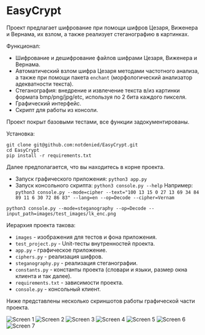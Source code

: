 # EasyCrypt

Проект предлагает шифрование при помощи шифров Цезаря, Виженера и Вернама, их взлом, а также реализует стеганографию в картинках.

Функционал:
- Шифрование и дешифрование файлов шифрами Цезаря, Виженера и Вернама.
- Автоматический взлом шифра Цезаря методами частотного анализа, а также при помощи пакета ```enchant``` (морфологический анализатор адекватности текста).
- Стеганография: внедрение и извлечение текста в/из картинки формата bmp/png/jpg/etc, используя по 2 бита каждого пикселя.
- Графический интерфейс.
- Скрипт для работы из консоли.


Проект покрыт базовыми тестами, все функции задокументированы.

Установка:

```
git clone git@github.com:notdenied/EasyCrypt.git
cd EasyCrypt
pip install -r requirements.txt
```

Далее предполагается, что вы находитесь в корне проекта.

- Запуск графического приложения: ```python3 app.py```
- Запуск консольного скрипта: ```python3 console.py --help```
Например: ```python3 console.py --mode=cipher --text="100 13 15 0 27 13 69 34 84 89 11 6 30 72 86 83" --lang=en --op=Decode --cipher=Vernam```

```python3 console.py --mode=steganography --op=Decode --input_path=images/test_images/lk_enc.png```

Иерархия проекта такова:
- ```images``` - изображения для тестов и фона приложения.
- ```test_project.py``` - Unit-тесты внутренностей проекта.
- ```app.py``` - графическое приложение.
- ```ciphers.py``` - реализация шифров.
- ```steganography.py``` - реализация стеганографии.
- ```constants.py``` - константы проекта (словари и языки, размер окна клиента и так далее).
- ```requirements.txt``` - зависимости проекта.
- ```console.py``` - консольный клиент.

Ниже представлены несколько скриншотов работы графической части проекта.

![Screen 1](images/screenshots/1.png "Шифрование с помощью Шифра Цезаря.")
![Screen 2](images/screenshots/2.png "Декодирование при помощи различных методов анализа.")
![Screen 3](images/screenshots/3.png "Декодирование при помощи различных методов анализа 2.")
![Screen 4](images/screenshots/4.png "Vernam Encoding.")
![Screen 5](images/screenshots/5.png "Vernam Decoding.")
![Screen 6](images/screenshots/6.png "Steganography Example: Encoding.")
![Screen 7](images/screenshots/7.png "Steganography Example: Decoding.")
